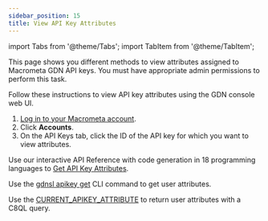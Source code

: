 ```yaml
---
sidebar_position: 15
title: View API Key Attributes
---
```


import Tabs from '@theme/Tabs';
import TabItem from '@theme/TabItem';

This page shows you different methods to view attributes assigned to Macrometa GDN API keys. You must have appropriate admin permissions to perform this task.

<Tabs groupId="operating-systems">
<TabItem value="console" label="Web Console">

Follow these instructions to view API key attributes using the GDN console web UI.

1. [Log in to your Macrometa account](https://auth.paas.macrometa.io/).
1. Click **Accounts**.
1. On the API Keys tab, click the ID of the API key for which you want to view attributes.

</TabItem>
<TabItem value="api" label="REST API">

Use our interactive API Reference with code generation in 18 programming languages to [Get API Key Attributes](https://macrometa.com/docs/api#/operations/GetTheAttributesForApiKey).

</TabItem>
<TabItem value="cli" label="CLI">

Use the [gdnsl apikey get](../../cli/api-key-cli.md#gdnsl-apikey-set) CLI command to get user attributes.

</TabItem>
<TabItem value="c8ql" label="C8QL">

Use the [CURRENT_APIKEY_ATTRIBUTE](../../queryworkers/c8ql/functions/database.md#current_apikey_attribute) to return user attributes with a C8QL query.

</TabItem>
</Tabs>
